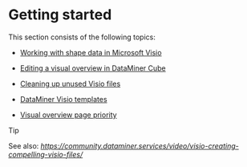 # Getting started

This section consists of the following topics:

- [Working with shape data in Microsoft Visio](Working_with_shape_data_in_Microsoft_Visio.md)

- [Editing a visual overview in DataMiner Cube](Editing_a_visual_overview_in_DataMiner_Cube.md)

- [Cleaning up unused Visio files](Cleaning_up_unused_Visio_files.md)

- [DataMiner Visio templates](DataMiner_Visio_templates.md)

- [Visual overview page priority](Visual_overview_page_priority.md)

> [!TIP]
> See also:
> *<https://community.dataminer.services/video/visio-creating-compelling-visio-files/>* 

